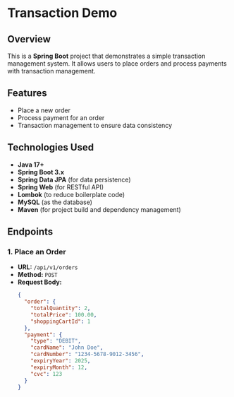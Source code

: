 # Transaction Demo

## Overview
This is a **Spring Boot** project that demonstrates a simple transaction management system. It allows users to place orders and process payments with transaction management.

## Features
- Place a new order
- Process payment for an order
- Transaction management to ensure data consistency

## Technologies Used
- **Java 17+**
- **Spring Boot 3.x**
- **Spring Data JPA** (for data persistence)
- **Spring Web** (for RESTful API)
- **Lombok** (to reduce boilerplate code)
- **MySQL** (as the database)
- **Maven** (for project build and dependency management)


## Endpoints
### 1. Place an Order
- **URL:** `/api/v1/orders`
- **Method:** `POST`
- **Request Body:**
  ```json
  {
    "order": {
      "totalQuantity": 2,
      "totalPrice": 100.00,
      "shoppingCartId": 1
    },
    "payment": {
      "type": "DEBIT",
      "cardName": "John Doe",
      "cardNumber": "1234-5678-9012-3456",
      "expiryYear": 2025,
      "expiryMonth": 12,
      "cvc": 123
    }
  }

